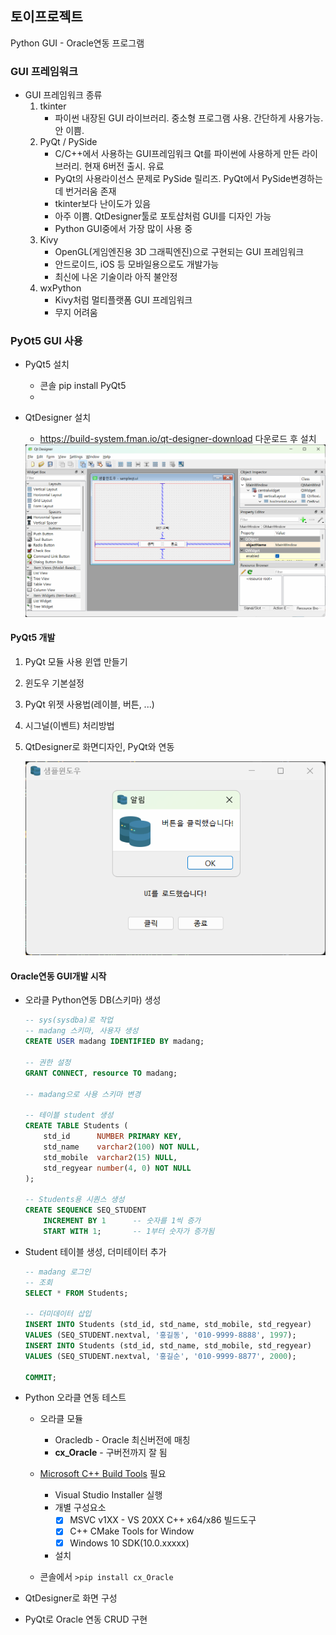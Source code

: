 ## 토이프로젝트
Python GUI - Oracle연동 프로그램

### GUI 프레임워크
- GUI 프레임워크 종류
    1. tkinter 
        - 파이썬 내장된 GUI 라이브러리. 중소형 프로그램 사용. 간단하게 사용가능. 안 이쁨.
    2. PyQt / PySide 
        - C/C++에서 사용하는 GUI프레임워크 Qt를 파이썬에 사용하게 만든 라이브러리. 현재 6버전 출시. 유료
        - PyQt의 사용라이선스 문제로 PySide 릴리즈. PyQt에서 PySide변경하는데 번거러움 존재
        - tkinter보다 난이도가 있음
        - 아주 이쁨. QtDesigner툴로 포토샵처럼 GUI를 디자인 가능
        - Python GUI중에서 가장 많이 사용 중
    3. Kivy
        - OpenGL(게임엔진용 3D 그래픽엔진)으로 구현되는 GUI 프레임워크
        - 안드로이드, iOS 등 모바일용으로도 개발가능
        - 최신에 나온 기술이라 아직 불안정
    4. wxPython
        - Kivy처럼 멀티플랫폼 GUI 프레임워크
        - 무지 어려움 

### PyOt5 GUI 사용
- PyQt5 설치
    - 콘솔 pip install PyQt5
    - 
- QtDesigner 설치
    - https://build-system.fman.io/qt-designer-download 다운로드 후 설치

    <img src="../image/db007.png" width="750">


#### PyQt5 개발
1. PyQt 모듈 사용 윈앱 만들기
2. 윈도우 기본설정
3. PyQt 위젯 사용법(레이블, 버튼, ...)
4. 시그널(이벤트) 처리방법
5. QtDesigner로 화면디자인, PyQt와 연동

    <img src ="../image/db006.png" width="600">


#### Oracle연동 GUI개발 시작
- 오라클 Python연동 DB(스키마) 생성
    ```sql
    -- sys(sysdba)로 작업
    -- madang 스키마, 사용자 생성
    CREATE USER madang IDENTIFIED BY madang;

    -- 권한 설정
    GRANT CONNECT, resource TO madang;

    -- madang으로 사용 스키마 변경

    -- 테이블 student 생성
    CREATE TABLE Students (
        std_id      NUMBER PRIMARY KEY,
        std_name    varchar2(100) NOT NULL,
        std_mobile  varchar2(15) NULL,
        std_regyear number(4, 0) NOT NULL 
    );

    -- Students용 시퀀스 생성
    CREATE SEQUENCE SEQ_STUDENT
        INCREMENT BY 1      -- 숫자를 1씩 증가
        START WITH 1;       -- 1부터 숫자가 증가됨
    ```
- Student 테이블 생성, 더미테이터 추가
    ```sql
    -- madang 로그인
    -- 조회
    SELECT * FROM Students;

    -- 더미데이터 삽입
    INSERT INTO Students (std_id, std_name, std_mobile, std_regyear)
    VALUES (SEQ_STUDENT.nextval, '홍길동', '010-9999-8888', 1997);
    INSERT INTO Students (std_id, std_name, std_mobile, std_regyear)
    VALUES (SEQ_STUDENT.nextval, '홍길순', '010-9999-8877', 2000);

    COMMIT;
    ```
- Python 오라클 연동 테스트
    - 오라클 모듈
        - Oracledb - Oracle 최신버전에 매칭
        - **cx_Oracle** - 구버전까지 잘 됨
    
    - [Microsoft C++ Build Tools](https://visualstudio.microsoft.com/ko/visual-cpp-build-tools/) 필요
        - Visual Studio Installer 실행
        - 개별 구성요소
            - [x] MSVC v1XX - VS 20XX C++ x64/x86 빌드도구
            - [x] C++ CMake Tools for Window
            - [x] Windows 10 SDK(10.0.xxxxx)
        - 설치
    - 콘솔에서 `>pip install cx_Oracle`

- QtDesigner로 화면 구성
- PyQt로 Oracle 연동 CRUD 구현 